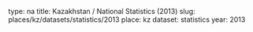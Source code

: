 type: na
title: Kazakhstan / National Statistics (2013)
slug: places/kz/datasets/statistics/2013
place: kz
dataset: statistics
year: 2013
